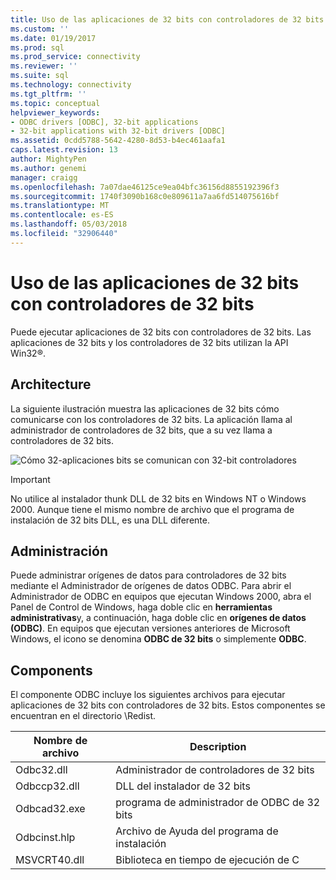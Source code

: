 ```yaml
---
title: Uso de las aplicaciones de 32 bits con controladores de 32 bits | Documentos de Microsoft
ms.custom: ''
ms.date: 01/19/2017
ms.prod: sql
ms.prod_service: connectivity
ms.reviewer: ''
ms.suite: sql
ms.technology: connectivity
ms.tgt_pltfrm: ''
ms.topic: conceptual
helpviewer_keywords:
- ODBC drivers [ODBC], 32-bit applications
- 32-bit applications with 32-bit drivers [ODBC]
ms.assetid: 0cdd5788-5642-4280-8d53-b4ec461aafa1
caps.latest.revision: 13
author: MightyPen
ms.author: genemi
manager: craigg
ms.openlocfilehash: 7a07dae46125ce9ea04bfc36156d8855192396f3
ms.sourcegitcommit: 1740f3090b168c0e809611a7aa6fd514075616bf
ms.translationtype: MT
ms.contentlocale: es-ES
ms.lasthandoff: 05/03/2018
ms.locfileid: "32906440"
---
```

# <a name="using-32-bit-applications-with-32-bit-drivers"></a>Uso de las aplicaciones de 32 bits con controladores de 32 bits
Puede ejecutar aplicaciones de 32 bits con controladores de 32 bits. Las aplicaciones de 32 bits y los controladores de 32 bits utilizan la API Win32®.  
  
## <a name="architecture"></a>Architecture  
 La siguiente ilustración muestra las aplicaciones de 32 bits cómo comunicarse con los controladores de 32 bits. La aplicación llama al administrador de controladores de 32 bits, que a su vez llama a controladores de 32 bits.  
  
 ![Cómo 32&#45;aplicaciones bits se comunican con 32&#45;bit controladores](../../odbc/microsoft/media/sdka6.gif "sdka6")  
  
> [!IMPORTANT]  
>  No utilice al instalador thunk DLL de 32 bits en Windows NT o Windows 2000. Aunque tiene el mismo nombre de archivo que el programa de instalación de 32 bits DLL, es una DLL diferente.  
  
## <a name="administration"></a>Administración  
 Puede administrar orígenes de datos para controladores de 32 bits mediante el Administrador de orígenes de datos ODBC. Para abrir el Administrador de ODBC en equipos que ejecutan Windows 2000, abra el Panel de Control de Windows, haga doble clic en **herramientas administrativas**y, a continuación, haga doble clic en **orígenes de datos (ODBC)**. En equipos que ejecutan versiones anteriores de Microsoft Windows, el icono se denomina **ODBC de 32 bits** o simplemente **ODBC**.  
  
## <a name="components"></a>Components  
 El componente ODBC incluye los siguientes archivos para ejecutar aplicaciones de 32 bits con controladores de 32 bits. Estos componentes se encuentran en el directorio \Redist.  
  
|Nombre de archivo|Description|  
|---------------|-----------------|  
|Odbc32.dll|Administrador de controladores de 32 bits|  
|Odbccp32.dll|DLL del instalador de 32 bits|  
|Odbcad32.exe|programa de administrador de ODBC de 32 bits|  
|Odbcinst.hlp|Archivo de Ayuda del programa de instalación|  
|MSVCRT40.dll|Biblioteca en tiempo de ejecución de C|
